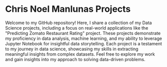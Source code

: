 # Chris Noel Manlunas Projects

Welcome to my GitHub repository! Here, I share a collection of my Data Science projects, including a focus on real-world applications like the "Predicting Zomato Restaurant Rating" project. These projects demonstrate my proficiency in data analysis, machine learning, and my ability to leverage Jupyter Notebook for insightful data storytelling. Each project is a testament to my journey in data science, showcasing my skills in extracting meaningful insights from complex datasets. Feel free to explore my work and gain insights into my approach to solving data-driven problems.
